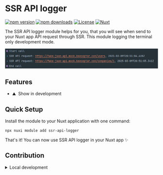 <!--
Get your module up and running quickly.

Find and replace all on all files (CMD+SHIFT+F):
- Name: SSR API logger
- Package name: ssr-api-logger
- Description: My new Nuxt module
-->

# SSR API logger

[![npm version][npm-version-src]][npm-version-href]
[![npm downloads][npm-downloads-src]][npm-downloads-href]
[![License][license-src]][license-href]
[![Nuxt][nuxt-src]][nuxt-href]

The SSR API logger module helps for you, that you will see when send to your Nuxt app API request through SSR. This module logging the terminal only development mode.

![](./assets/screenshot-1.png)

## Features

<!-- Highlight some of the features your module provide here -->
- ⛰ &nbsp;Show in development 


## Quick Setup

Install the module to your Nuxt application with one command:

```bash
npx nuxi module add ssr-api-logger
```

That's it! You can now use SSR API logger in your Nuxt app ✨


## Contribution

<details>
  <summary>Local development</summary>
  
  ```bash
  # Install dependencies
  npm install
  
  # Generate type stubs
  npm run dev:prepare
  
  # Develop with the playground
  npm run dev
  
  # Build the playground
  npm run dev:build
  
  # Run ESLint
  npm run lint
  
  # Run Vitest
  npm run test
  npm run test:watch
  
  # Release new version
  npm run release
  ```

</details>


<!-- Badges -->
[npm-version-src]: https://img.shields.io/npm/v/ssr-api-logger/latest.svg?style=flat&colorA=020420&colorB=00DC82
[npm-version-href]: https://npmjs.com/package/ssr-api-logger

[npm-downloads-src]: https://img.shields.io/npm/dm/ssr-api-logger.svg?style=flat&colorA=020420&colorB=00DC82
[npm-downloads-href]: https://npm.chart.dev/ssr-api-logger

[license-src]: https://img.shields.io/npm/l/ssr-api-logger.svg?style=flat&colorA=020420&colorB=00DC82
[license-href]: https://npmjs.com/package/ssr-api-logger

[nuxt-src]: https://img.shields.io/badge/Nuxt-020420?logo=nuxt.js
[nuxt-href]: https://nuxt.com
